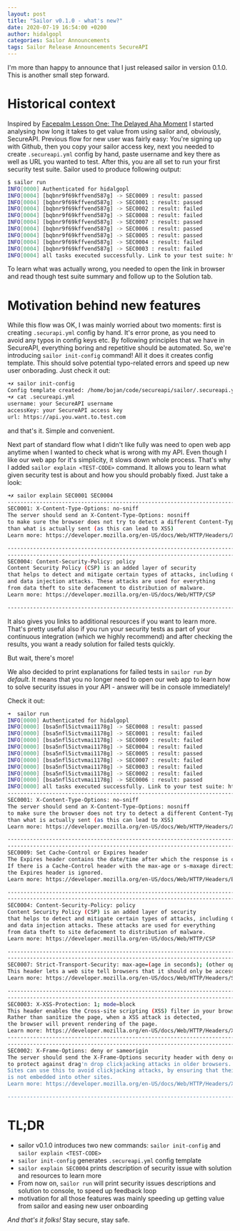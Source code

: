 ```yaml
---
layout: post
title: "Sailor v0.1.0 - what's new?"
date: 2020-07-19 16:54:00 +0200
author: hidalgopl
categories: Sailor Announcements
tags: Sailor Release Announcements SecureAPI
---
```


I'm more than happy to announce that I just released sailor in version 0.1.0. This is another small step forward.

# Historical context
Inspired by [Facepalm Lesson One: The Delayed Aha Moment](https://smallstep.com/blog/delayed-aha/) I started analysing how long it takes to get value from using sailor and, obviously, SecureAPI.
Previous flow for new user was fairly easy: You're signing up with Github, then you copy your sailor access key, next you needed to create `.secureapi.yml` config by hand, paste username and key there as well as URL you wanted to test.
After this, you are all set to run your first security test suite. Sailor used to produce following output:
```bash
$ sailor run
INFO[0000] Authenticated for hidalgopl
INFO[0004] [bqbnr9f69kffvend587g] -> SEC0009 : result: passed 
INFO[0004] [bqbnr9f69kffvend587g] -> SEC0001 : result: passed 
INFO[0004] [bqbnr9f69kffvend587g] -> SEC0002 : result: failed 
INFO[0004] [bqbnr9f69kffvend587g] -> SEC0008 : result: failed 
INFO[0004] [bqbnr9f69kffvend587g] -> SEC0007 : result: passed 
INFO[0004] [bqbnr9f69kffvend587g] -> SEC0006 : result: passed 
INFO[0004] [bqbnr9f69kffvend587g] -> SEC0005 : result: passed 
INFO[0004] [bqbnr9f69kffvend587g] -> SEC0004 : result: failed 
INFO[0004] [bqbnr9f69kffvend587g] -> SEC0003 : result: failed 
INFO[0004] all tasks executed successfully. Link to your test suite: https://staging.secureapi.dev/tests?suite_id=bqbnr9f69kffvend587g
```

To learn what was actually wrong, you needed to open the link in browser and read though test suite summary and follow up to the Solution tab.

# Motivation behind new features

While this flow was OK, I was mainly worried about two moments: first is creating `.securapi.yml` config by hand. It's error prone, as you need to avoid any typos in config keys etc.
By following principles that we have in SecureAPI, everything boring and repetitive should be automated.
So, we're introducing `sailor init-config` command!
All it does it creates config template. This should solve potential typo-related errors and speed up new user onborading. 
Just check it out:

```bash
➜✗ sailor init-config
Config template created: /home/bojan/code/secureapi/sailor/.secureapi.yml
➜✗ cat .secureapi.yml 
username: your SecureAPI username
accessKey: your SecureAPI access key
url: https://api.you.want.to.test.com
```
and that's it. Simple and convenient.

Next part of standard flow what I didn't like fully was need to open web app anytime when I wanted to check what is wrong with my API.
Even though I like our web app for it's simplicity, it slows down whole process. 
That's why I added `sailor explain <TEST-CODE>` command. It allows you to learn what given security test is about and how you should probably fixed.
Just take a look:
```bash
➜✗ sailor explain SEC0001 SEC0004
---------------------------------------------------------------------------------------------
SEC0001: X-Content-Type-Options: no-sniff
The server should send an X-Content-Type-Options: nosniff 
to make sure the browser does not try to detect a different Content-Type 
than what is actually sent (as this can lead to XSS)
Learn more: https://developer.mozilla.org/en-US/docs/Web/HTTP/Headers/X-Content-Type-Options

---------------------------------------------------------------------------------------------
---------------------------------------------------------------------------------------------
SEC0004: Content-Security-Policy: policy
Content Security Policy (CSP) is an added layer of security
that helps to detect and mitigate certain types of attacks, including Cross Site Scripting (XSS)
and data injection attacks. These attacks are used for everything
from data theft to site defacement to distribution of malware.
Learn more: https://developer.mozilla.org/en-US/docs/Web/HTTP/CSP

---------------------------------------------------------------------------------------------

```
It also gives you links to additional resources if you want to learn more. That's pretty useful also if you run your security tests as part of your continuous integration (which we highly recommend) and after checking the results, you want a ready solution for failed tests quickly.

But wait, there's more!

We also decided to print explanations for failed tests in `sailor run` *by default*.
It means that you no longer need to open our web app to learn how to solve security issues in your API - answer will be in console immediately!

Check it out:
```bash
➜  sailor run
INFO[0000] Authenticated for hidalgopl                       
INFO[0000] [bsa5nfl5ictvmai1178g] -> SEC0008 : result: passed 
INFO[0000] [bsa5nfl5ictvmai1178g] -> SEC0001 : result: failed 
INFO[0000] [bsa5nfl5ictvmai1178g] -> SEC0009 : result: failed 
INFO[0000] [bsa5nfl5ictvmai1178g] -> SEC0004 : result: failed 
INFO[0000] [bsa5nfl5ictvmai1178g] -> SEC0005 : result: passed 
INFO[0000] [bsa5nfl5ictvmai1178g] -> SEC0007 : result: failed 
INFO[0000] [bsa5nfl5ictvmai1178g] -> SEC0003 : result: failed 
INFO[0000] [bsa5nfl5ictvmai1178g] -> SEC0002 : result: failed 
INFO[0000] [bsa5nfl5ictvmai1178g] -> SEC0006 : result: passed 
INFO[0000] all tasks executed successfully. Link to your test suite: https://secureapi.dev/tests?suite-id=bsa5nfl5ictvmai1178g 
---------------------------------------------------------------------------------------------
SEC0001: X-Content-Type-Options: no-sniff
The server should send an X-Content-Type-Options: nosniff 
to make sure the browser does not try to detect a different Content-Type 
than what is actually sent (as this can lead to XSS)
Learn more: https://developer.mozilla.org/en-US/docs/Web/HTTP/Headers/X-Content-Type-Options

---------------------------------------------------------------------------------------------
---------------------------------------------------------------------------------------------
SEC0009: Set Cache-Control or Expires header
The Expires header contains the date/time after which the response is considered stale.
If there is a Cache-Control header with the max-age or s-maxage directive in the response,
the Expires header is ignored.
Learn more: https://developer.mozilla.org/en-US/docs/Web/HTTP/Headers/Expires

---------------------------------------------------------------------------------------------
---------------------------------------------------------------------------------------------
SEC0004: Content-Security-Policy: policy
Content Security Policy (CSP) is an added layer of security
that helps to detect and mitigate certain types of attacks, including Cross Site Scripting (XSS)
and data injection attacks. These attacks are used for everything
from data theft to site defacement to distribution of malware.
Learn more: https://developer.mozilla.org/en-US/docs/Web/HTTP/CSP

---------------------------------------------------------------------------------------------
---------------------------------------------------------------------------------------------
SEC0007: Strict-Transport-Security: max-age=(age in seconds); (other options)
This header lets a web site tell browsers that it should only be accessed using HTTPS, instead of using HTTP.
Learn more: https://developer.mozilla.org/en-US/docs/Web/HTTP/Headers/Strict-Transport-Security

---------------------------------------------------------------------------------------------
---------------------------------------------------------------------------------------------
SEC0003: X-XSS-Protection: 1; mode=block
This header enables the Cross-site scripting (XSS) filter in your browser. 1; mode=block Filter enabled.
Rather than sanitize the page, when a XSS attack is detected,
the browser will prevent rendering of the page.
Learn more: https://developer.mozilla.org/en-US/docs/Web/HTTP/Headers/X-XSS-Protection
---------------------------------------------------------------------------------------------
---------------------------------------------------------------------------------------------
SEC0002: X-Frame-Options: deny or sameorigin
The server should send the X-Frame-Options security header with deny or sameorigin value,
to protect against drag'n drop clickjacking attacks in older browsers.
Sites can use this to avoid clickjacking attacks, by ensuring that their content 
is not embedded into other sites.
Learn more: https://developer.mozilla.org/en-US/docs/Web/HTTP/Headers/X-Frame-Options

---------------------------------------------------------------------------------------------

```
 
# TL;DR
  - sailor v0.1.0 introduces two new commands: `sailor init-config` and `sailor explain <TEST-CODE>`
  - `sailor init-config` generates `.secureapi.yml` config template
  - `sailor explain SEC0004` prints description of security issue with solution and resources to learn more
  - From now on, `sailor run` will print security issues descriptions and solution to console, to speed up feedback loop
  - motivation for all those features was mainly speeding up getting value from sailor and easing new user onboarding
 
_And that's it folks!_ Stay secure, stay safe.
